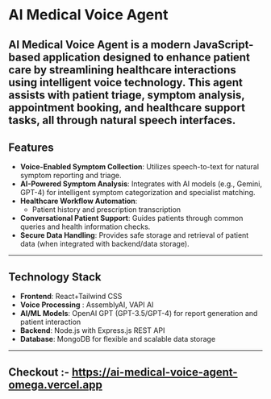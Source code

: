# AI Medical Voice Agent

AI Medical Voice Agent is a modern JavaScript-based application designed to enhance patient care by streamlining healthcare interactions using intelligent voice technology. This agent assists with patient triage, symptom analysis, appointment booking, and healthcare support tasks, all through natural speech interfaces.
---

## Features
- **Voice-Enabled Symptom Collection**: Utilizes speech-to-text for natural symptom reporting and triage.  
- **AI-Powered Symptom Analysis**: Integrates with AI models (e.g., Gemini, GPT-4) for intelligent symptom categorization and specialist matching.  
- **Healthcare Workflow Automation**:  
  - Patient history and prescription transcription 
- **Conversational Patient Support**: Guides patients through common queries and health information checks.  
- **Secure Data Handling**: Provides safe storage and retrieval of patient data (when integrated with backend/data storage).  

---

## Technology Stack

- **Frontend**: React+Tailwind CSS 
- **Voice Processing** : AssemblyAI, VAPI AI
- **AI/ML Models**: OpenAI GPT (GPT-3.5/GPT-4) for report generation and patient interaction  
- **Backend**: Node.js with Express.js REST API  
- **Database**: MongoDB for flexible and scalable data storage  

---
## Checkout :- https://ai-medical-voice-agent-omega.vercel.app
